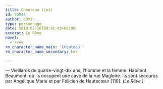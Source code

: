 ```yaml
---
title: Chouteau (Les)
id: 76944
author: admin
type: personnage
date: 2010-02-16T09:41:43+00:00
excerpt: Le Rêve
novel:
  - reve
rm_character_name_main: 'Chouteau '
rm_character_name_secondary: Les

---
```

— Vieillards de quatre-vingt-dix ans, l&rsquo;homme et la femme. Habitent Beaumont, où ils occupent une cave de la rue Magloire. Ils sont secourus par Angélique Marie et par Félicien de Hautecœur [119]. _(Le Rêve.)_